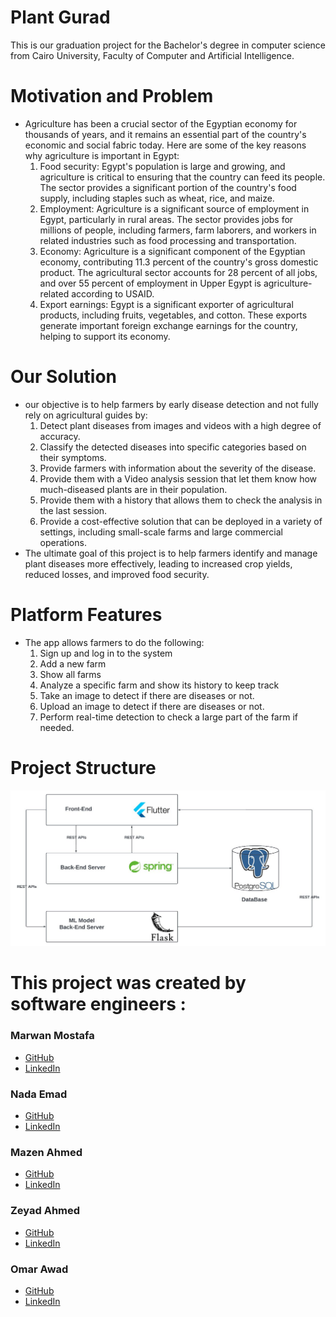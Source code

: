 # Plant Gurad 
  This is our graduation project for the Bachelor's degree in computer science from Cairo University, Faculty of Computer and Artificial Intelligence.

# Motivation and Problem
  - Agriculture has been a crucial sector of the Egyptian economy for thousands of years, and it remains an essential part of the country's economic and social fabric today. Here are some of the key reasons why agriculture is important in Egypt:
       1.	Food security: Egypt's population is large and growing, and agriculture is critical to ensuring that the country can feed its people. The sector provides a significant portion of the country's food supply, including staples such as wheat, rice, and maize.
       2.	Employment: Agriculture is a significant source of employment in Egypt, particularly in rural areas. The sector provides jobs for millions of people, including farmers, farm laborers, and workers in related industries such as food processing and transportation.
       3.	Economy: Agriculture is a significant component of the Egyptian economy, contributing 11.3 percent of the country's gross domestic product. The agricultural sector accounts for 28 percent of all jobs, and over 55 percent of employment in Upper Egypt is agriculture-related according to USAID.
       4.	Export earnings: Egypt is a significant exporter of agricultural products, including fruits, vegetables, and cotton. These exports generate important foreign exchange earnings for the country, helping to support its economy.

# Our Solution
  - our objective is to help farmers by early disease detection and not fully rely on agricultural guides by:
       1. Detect plant diseases from images and videos with a high degree of accuracy.
       2. Classify the detected diseases into specific categories based on their symptoms.
       3. Provide farmers with information about the severity of the disease.
       4. Provide them with a Video analysis session that let them know how much-diseased plants are in their population.
       5. Provide them with a history that allows them to check the analysis in the last session.
       6. Provide a cost-effective solution that can be deployed in a variety of settings, including small-scale farms and large commercial operations.
  - The ultimate goal of this project is to help farmers identify and manage plant diseases more effectively, leading to increased crop yields, reduced losses, and improved food security.
# Platform Features
  - The app allows farmers to do the following:
       1. Sign up and log in to the system
       2. Add a new farm  
       3. Show all farms
       4. Analyze a specific farm and show its history to keep track  
       5. Take an image to detect if there are diseases or not. 
       6. Upload an image to detect if there are diseases or not.
       7. Perform real-time detection to check a large part of the farm if needed.
# Project Structure
  ![Alt Text](Images/ProjectStructure.jpeg)

# This project was created by software engineers :

### Marwan Mostafa
- [GitHub](https://github.com/MarwanaMostafa)
- [LinkedIn](https://www.linkedin.com/in/marwan-mostafa-4651a61b3/)

### Nada Emad
- [GitHub](https://github.com/NadaaEmad)
- [LinkedIn](https://www.linkedin.com/in/nada-emad-33370b20b/)

### Mazen Ahmed 
- [GitHub](https://github.com/Mazenelshereef)
- [LinkedIn](https://www.linkedin.com/in/mazenelshereef/)

### Zeyad Ahmed
- [GitHub](https://github.com/Ze-Ro0o)
- [LinkedIn](https://www.linkedin.com/in/zeyad-ahmed-b81a83235/)

### Omar Awad
- [GitHub](https://github.com/omarawd7)
- [LinkedIn](https://www.linkedin.com/in/omar-awad-bb9ab4211/)






